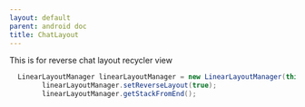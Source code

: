 ```yaml
---
layout: default
parent: android doc
title: ChatLayout
---
```


This is for reverse chat layout recycler view
```java 
  LinearLayoutManager linearLayoutManager = new LinearLayoutManager(this);
        linearLayoutManager.setReverseLayout(true);
        linearLayoutManager.getStackFromEnd();

```